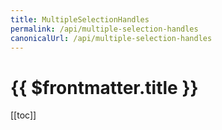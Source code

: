 ```yaml
---
title: MultipleSelectionHandles
permalink: /api/multiple-selection-handles
canonicalUrl: /api/multiple-selection-handles
---
```


# {{ $frontmatter.title }}

[[toc]]

